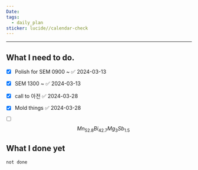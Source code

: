 ```yaml
---
Date: 
tags:
  - daily_plan
sticker: lucide//calendar-check
---
```

---
## What I need to do.

- [x] Polish for SEM 0900 ~ ✅ 2024-03-13
- [x] SEM 1300 ~ ✅ 2024-03-13
- [x] call to 아전 ✅ 2024-03-28
- [x] Mold things ✅ 2024-03-28
- [ ] $$Mn_{52.8}Bi_{42.7}Mg_{3}Sb_{1.5}$$



## What I done yet
```tasks
not done
```
